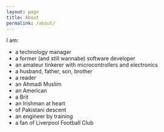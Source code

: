 ```yaml
---
layout: page
title: About
permalink: /about/
---
```


I am:

* a technology manager
* a former (and still wannabe) software developer
* an amateur tinkerer with microcontrollers and electronics
* a husband, father, son, brother
* a reader
* an Ahmadi Muslim
* an American
* a Brit
* an Irishman at heart
* of Pakistani descent
* an engineer by training
* a fan of Liverpool Football Club
